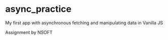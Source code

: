 # async_practice

My first app with asynchronous fetching and manipulating data in Vanilla JS

Assignment by NSOFT

